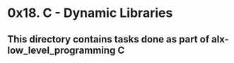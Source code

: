 # 0x18. C - Dynamic Libraries

## This directory contains tasks done as part of alx-low_level_programming C

